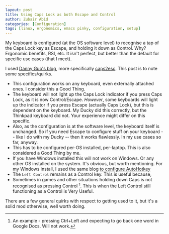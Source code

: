 ```yaml
---
layout: post
title: Using Caps Lock as both Escape and Control
author: Zubair Abid
categories: [Configuration]
tags: [linux, ergonomics, emacs pinky, configuration, setup] 
---
```


My keyboard is configured (at the OS software level) to recognise a tap of the
Caps Lock key as Escape, and holding it down as Control. Why? Ergonomic
benefits, RSI, etc. It isn't perfect, but better than the default for specific
use cases (that I meet).

I used [Danny Guo's blog], more specifically [caps2esc]. This post is to note
some specifics/quirks.

- This configuration works on any keyboard, even externally attached ones. I
  consider this a Good Thing.
- The keyboard will not light up the Caps Lock indicator if you press Caps
  Lock, as it is now Control/Escape. *However*, some keyboards will light up the
  indicator if you press Escape (actually Caps Lock), but this is dependent on
  the keyboard. My Ducky did this correctly, but the Thinkpad keyboard did not.
  Your experience might differ on this specific.
- Also, as the configuration is at the software level, the keyboard itself is
  unchanged. So if you need Escape to configure stuff on your keyboard -- like I
  do with my Ducky -- then it works flawlessly. In my use cases so far, anyway.
- This has to be configured per-OS installed, per-laptop. This is also
  considered a Good Thing by me.
- If you have Windows installed this will not work on Windows. Or any other OS
  installed on the system. It's obvious, but worth mentioning. For my Windows
  install, I used the same blog [to configure AutoHotkey]
- The `Left Control` remains as a Control key. This is useful because,
- Sometimes in games and other situations holding down Caps is not recognised as
  pressing Control [^loss]. This is when the Left Control still functioning as a
  Control is Very Useful.

There are a few general quirks with respect to getting used to it, but it's a
solid mod otherwise, well worth doing.

[Danny Guo's blog]: https://www.dannyguo.com/blog/remap-caps-lock-to-escape-and-control/
[caps2esc]: https://gitlab.com/interception/linux/plugins/caps2esc
[to configure AutoHotkey]: https://www.dannyguo.com/blog/remap-caps-lock-to-escape-and-control/#windows

[^loss]: An example - pressing Ctrl+Left and expecting to go back one word in Google Docs. Will not work.

